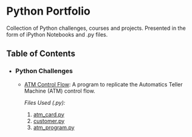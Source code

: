 # Python Portfolio
Collection of Python challenges, courses and projects. 
Presented in the form of iPython Notebooks and .py files.

## Table of Contents

- ### Python Challenges

	- [ATM Control Flow](https://github.com/mch-fauzy/Python/blob/main/Challenges/ATM/ATM.ipynb): A program to replicate the Automatics Teller Machine (ATM) control flow.
	 
	    _Files Used (.py):_ 
       1. [atm_card.py](https://github.com/mch-fauzy/Python/blob/main/Challenges/ATM/atm_card.py)
       2. [customer.py](https://github.com/mch-fauzy/Python/blob/main/Challenges/ATM/customer.py)
       3. [atm_program.py](https://github.com/mch-fauzy/Python/blob/main/Challenges/ATM/atm_program.py)


	
